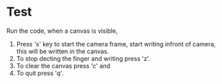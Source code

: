 # Test

Run the code, when a canvas is visible, 
1. Press 's' key to start the camera frame, start writing infront of camera, this will be written in the canvas. 
2. To stop decting the finger and writing press 'z'.
3. To clear the canvas press 'c' and 
4. To quit press 'q'.
